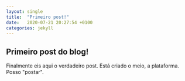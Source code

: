 ```yaml
---
layout: single
title:  "Primeiro post!"
date:   2020-07-21 20:27:54 +0100
categories: jekyll
---
```


## Primeiro post do blog!
Finalmente eis aqui o verdadeiro post.
Está criado o meio, a plataforma.
Posso "postar".
